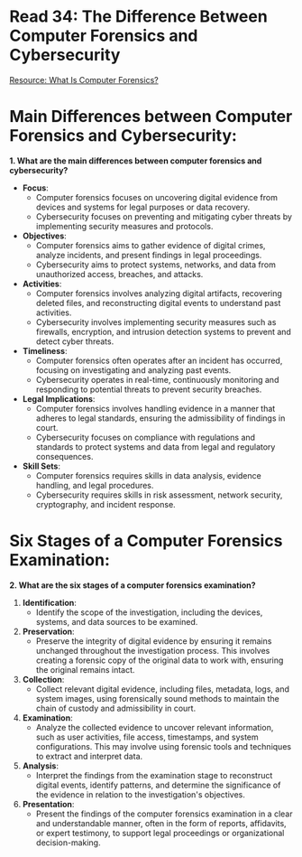 # Read 34: The Difference Between Computer Forensics and Cybersecurity

[Resource: What Is Computer Forensics?](https://www.wgu.edu/blog/computer-forensics2004.html)

# Main Differences between Computer Forensics and Cybersecurity:

**1. What are the main differences between computer forensics and cybersecurity?**
- **Focus**:
   - Computer forensics focuses on uncovering digital evidence from devices and systems for legal purposes or data recovery.
   - Cybersecurity focuses on preventing and mitigating cyber threats by implementing security measures and protocols.
- **Objectives**:
   - Computer forensics aims to gather evidence of digital crimes, analyze incidents, and present findings in legal proceedings.
   - Cybersecurity aims to protect systems, networks, and data from unauthorized access, breaches, and attacks.
- **Activities**:
   - Computer forensics involves analyzing digital artifacts, recovering deleted files, and reconstructing digital events to understand past activities.
   - Cybersecurity involves implementing security measures such as firewalls, encryption, and intrusion detection systems to prevent and detect cyber threats.
- **Timeliness**:
   - Computer forensics often operates after an incident has occurred, focusing on investigating and analyzing past events.
   - Cybersecurity operates in real-time, continuously monitoring and responding to potential threats to prevent security breaches.
- **Legal Implications**:
   - Computer forensics involves handling evidence in a manner that adheres to legal standards, ensuring the admissibility of findings in court.
   - Cybersecurity focuses on compliance with regulations and standards to protect systems and data from legal and regulatory consequences.
- **Skill Sets**:
   - Computer forensics requires skills in data analysis, evidence handling, and legal procedures.
   - Cybersecurity requires skills in risk assessment, network security, cryptography, and incident response.

# Six Stages of a Computer Forensics Examination:

**2. What are the six stages of a computer forensics examination?**
1. **Identification**:
   - Identify the scope of the investigation, including the devices, systems, and data sources to be examined.
2. **Preservation**:
   - Preserve the integrity of digital evidence by ensuring it remains unchanged throughout the investigation process. This involves creating a forensic copy of the original data to work with, ensuring the original remains intact.
3. **Collection**:
   - Collect relevant digital evidence, including files, metadata, logs, and system images, using forensically sound methods to maintain the chain of custody and admissibility in court.
4. **Examination**:
   - Analyze the collected evidence to uncover relevant information, such as user activities, file access, timestamps, and system configurations. This may involve using forensic tools and techniques to extract and interpret data.
5. **Analysis**:
   - Interpret the findings from the examination stage to reconstruct digital events, identify patterns, and determine the significance of the evidence in relation to the investigation's objectives.
6. **Presentation**:
   - Present the findings of the computer forensics examination in a clear and understandable manner, often in the form of reports, affidavits, or expert testimony, to support legal proceedings or organizational decision-making.